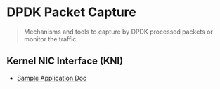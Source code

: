 # DPDK Packet Capture #

> Mechanisms and tools to capture by DPDK processed packets or monitor the traffic.

## Kernel NIC Interface (KNI) ##

- [Sample Application Doc](https://dpdk.org/doc/guides/sample_app_ug/kernel_nic_interface.html)
